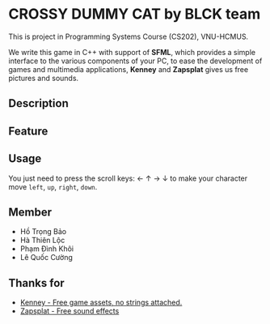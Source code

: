 # CROSSY DUMMY CAT by BLCK team

This is project in Programming Systems Course (CS202), VNU-HCMUS.

We write this game in C++ with support of **SFML**, which provides a simple interface to the various components of your PC, to ease the development of games and multimedia applications, **Kenney** and **Zapsplat** gives us free pictures and sounds.

## Description

## Feature

## Usage

You just need to press the scroll keys: &#8592; &#8593; &#8594; &#8595; to make your character move `left`, `up`, `right`, `down`.

## Member
- Hồ Trọng Bảo
- Hà Thiên Lộc
- Phạm Đình Khôi
- Lê Quốc Cường

## Thanks for
- <a href="https://www.kenney.nl/" title="Kenney">Kenney - Free game assets, no strings attached.</a>
- <a href="https://www.zapsplat.com/" title="Zapsplat">Zapsplat - Free sound effects</a>
